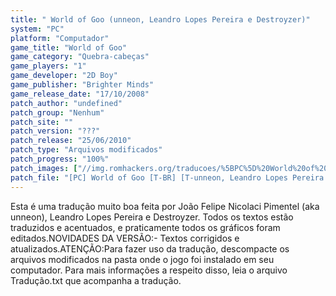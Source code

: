 ```yaml
---
title: " World of Goo (unneon, Leandro Lopes Pereira e Destroyzer)"
system: "PC"
platform: "Computador"
game_title: "World of Goo"
game_category: "Quebra-cabeças"
game_players: "1"
game_developer: "2D Boy"
game_publisher: "Brighter Minds"
game_release_date: "17/10/2008"
patch_author: "undefined"
patch_group: "Nenhum"
patch_site: ""
patch_version: "???"
patch_release: "25/06/2010"
patch_type: "Arquivos modificados"
patch_progress: "100%"
patch_images: ["//img.romhackers.org/traducoes/%5BPC%5D%20World%20of%20Goo%20-%20unneon%20e%20Leandro%20-%201.jpg","//img.romhackers.org/traducoes/%5BPC%5D%20World%20of%20Goo%20-%20unneon%20e%20Leandro%20-%202.jpg","//img.romhackers.org/traducoes/%5BPC%5D%20World%20of%20Goo%20-%20unneon%20e%20Leandro%20-%203.jpg"]
patch_file: "[PC] World of Goo [T-BR] [T-unneon, Leandro Lopes Pereira e Destroyzer G-Nenhum] [P-100% A-2010].rar"
---
```

Esta é uma tradução muito boa feita por João Felipe Nicolaci Pimentel (aka unneon), Leandro Lopes Pereira e Destroyzer. Todos os textos estão traduzidos e acentuados, e praticamente todos os gráficos foram editados.NOVIDADES DA VERSÃO:- Textos corrigidos e atualizados.ATENÇÃO:Para fazer uso da tradução, descompacte os arquivos modificados na pasta onde o jogo foi instalado em seu computador. Para mais informações a respeito disso, leia o arquivo Tradução.txt que acompanha a tradução.